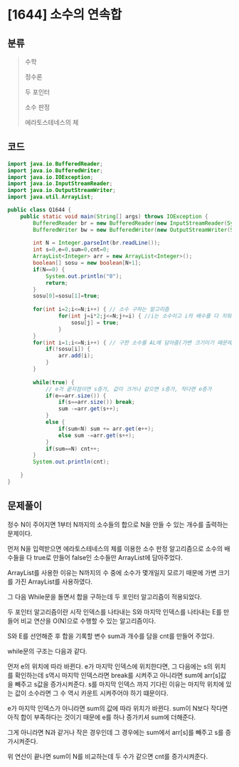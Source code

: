 # [1644] 소수의 연속합

## 분류
> 수학
>
> 정수론
>
> 두 포인터
>
> 소수 판정
>
> 에라토스테네스의 체

## 코드
```java
import java.io.BufferedReader;
import java.io.BufferedWriter;
import java.io.IOException;
import java.io.InputStreamReader;
import java.io.OutputStreamWriter;
import java.util.ArrayList;

public class Q1644 {
	public static void main(String[] args) throws IOException {
		BufferedReader br = new BufferedReader(new InputStreamReader(System.in));
		BufferedWriter bw = new BufferedWriter(new OutputStreamWriter(System.out));
		
		int N = Integer.parseInt(br.readLine());
		int s=0,e=0,sum=0,cnt=0;
		ArrayList<Integer> arr = new ArrayList<Integer>();
		boolean[] sosu = new boolean[N+1];
		if(N==0) {
			System.out.println("0");
			return;
		}
		sosu[0]=sosu[1]=true;
		
		for(int i=2;i<=N;i++) { // 소수 구하는 알고리즘
				for(int j=i*2;j<=N;j+=i) { //i는 소수이고 i의 배수를 다 지워줌
					sosu[j] = true;
				}
		}
		for(int i=1;i<=N;i++) { // 구한 소수를 AL에 담아줌(가변 크기이기 때문에 arrayList 사용)
			if(!sosu[i]) {
				arr.add(i);
			}
		}
		
		while(true) {
			// e가 끝지점이면 s증가, 값이 크거나 같으면 s증가, 작다면 e증가
			if(e==arr.size()) {
				if(s==arr.size()) break;
				sum -=arr.get(s++);
			}
			else {
				if(sum<N) sum += arr.get(e++);
				else sum -=arr.get(s++);
			}
			if(sum==N) cnt++;
		}
		System.out.println(cnt);
		
	}
}

```

## 문제풀이

정수 N이 주어지면 1부터 N까지의 소수들의 합으로 N을 만들 수 있는 개수를 출력하는 문제이다.

먼저 N을 입력받으면 에라토스테네스의 체를 이용한 소수 판정 알고리즘으로 소수의 배수들을 다 true로 만들어 false인 소수들만 ArrayList에 담아주었다.

ArrayList를 사용한 이유는 N까지의 수 중에 소수가 몇개일지 모르기 때문에 가변 크기를 가진 ArrayList를 사용하였다.

그 다음 While문을 돌면서 합을 구하는데 두 포인터 알고리즘이 적용되었다.

두 포인터 알고리즘이란 시작 인덱스를 나타내는 S와 마지막 인덱스를 나타내는 E를 만들어 비교 연산을 O(N)으로 수행할 수 있는 알고리즘이다.

S와 E를 선언해준 후 합을 기록할 변수 sum과 개수를 담을 cnt를 만들어 주었다.

while문의 구조는 다음과 같다.

먼저 e의 위치에 따라 바뀐다. e가 마지막 인덱스에 위치한다면, 그 다음에는 s의 위치를 확인하는데 s역시 마지막 인덱스라면 break를 시켜주고 아니라면 sum에 arr[s]값을 빼주고 s값을 증가시켜준다. s를 마지막 인덱스 까지 기다린 이유는 마지막 위치에 있는 값이 소수라면 그 수 역시 카운트 시켜주어야 하기 떄문이다.

e가 마지막 인덱스가 아니라면 sum의 값에 따라 위치가 바뀐다. sum이 N보다 작다면 아직 합이 부족하다는 것이기 때문에 e를 하나 증가키셔 sum에 더해준다.

그게 아니라면 N과 같거나 작은 경우인데 그 경우에는 sum에서 arr[s]를 빼주고 s를 증가시켜준다.

위 연산이 끝나면 sum이 N를 비교하는데 두 수가 같으면 cnt를 증가시켜준다.